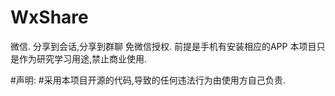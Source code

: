 # WxShare
微信. 分享到会话,分享到群聊
免微信授权. 前提是手机有安装相应的APP
本项目只是作为研究学习用途,禁止商业使用.

#声明:
#采用本项目开源的代码,导致的任何违法行为由使用方自己负责.
